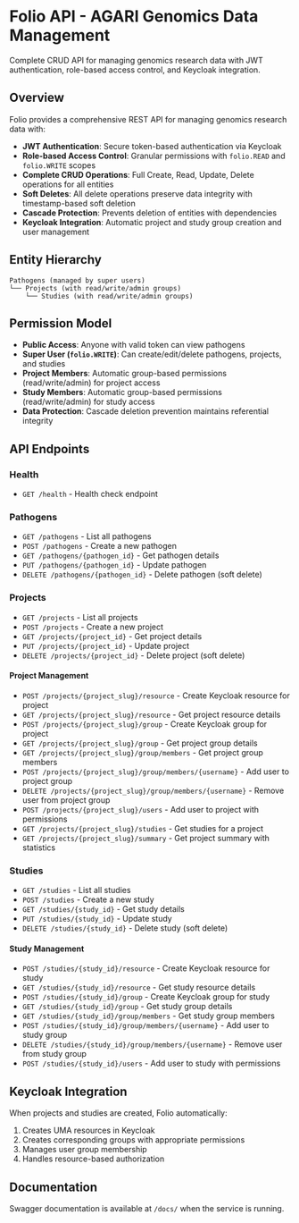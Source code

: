 # Folio API - AGARI Genomics Data Management

Complete CRUD API for managing genomics research data with JWT authentication, role-based access control, and Keycloak integration.

## Overview

Folio provides a comprehensive REST API for managing genomics research data with:
- **JWT Authentication**: Secure token-based authentication via Keycloak
- **Role-based Access Control**: Granular permissions with `folio.READ` and `folio.WRITE` scopes
- **Complete CRUD Operations**: Full Create, Read, Update, Delete operations for all entities
- **Soft Deletes**: All delete operations preserve data integrity with timestamp-based soft deletion
- **Cascade Protection**: Prevents deletion of entities with dependencies
- **Keycloak Integration**: Automatic project and study group creation and user management

## Entity Hierarchy

```
Pathogens (managed by super users)
└── Projects (with read/write/admin groups)
    └── Studies (with read/write/admin groups)
```

## Permission Model

- **Public Access**: Anyone with valid token can view pathogens
- **Super User (`folio.WRITE`)**: Can create/edit/delete pathogens, projects, and studies
- **Project Members**: Automatic group-based permissions (read/write/admin) for project access
- **Study Members**: Automatic group-based permissions (read/write/admin) for study access
- **Data Protection**: Cascade deletion prevention maintains referential integrity

## API Endpoints

### Health
- `GET /health` - Health check endpoint

### Pathogens
- `GET /pathogens` - List all pathogens
- `POST /pathogens` - Create a new pathogen
- `GET /pathogens/{pathogen_id}` - Get pathogen details
- `PUT /pathogens/{pathogen_id}` - Update pathogen
- `DELETE /pathogens/{pathogen_id}` - Delete pathogen (soft delete)

### Projects
- `GET /projects` - List all projects
- `POST /projects` - Create a new project
- `GET /projects/{project_id}` - Get project details  
- `PUT /projects/{project_id}` - Update project
- `DELETE /projects/{project_id}` - Delete project (soft delete)

#### Project Management
- `POST /projects/{project_slug}/resource` - Create Keycloak resource for project
- `GET /projects/{project_slug}/resource` - Get project resource details
- `POST /projects/{project_slug}/group` - Create Keycloak group for project
- `GET /projects/{project_slug}/group` - Get project group details
- `GET /projects/{project_slug}/group/members` - Get project group members
- `POST /projects/{project_slug}/group/members/{username}` - Add user to project group
- `DELETE /projects/{project_slug}/group/members/{username}` - Remove user from project group
- `POST /projects/{project_slug}/users` - Add user to project with permissions
- `GET /projects/{project_slug}/studies` - Get studies for a project
- `GET /projects/{project_slug}/summary` - Get project summary with statistics

### Studies
- `GET /studies` - List all studies
- `POST /studies` - Create a new study
- `GET /studies/{study_id}` - Get study details
- `PUT /studies/{study_id}` - Update study
- `DELETE /studies/{study_id}` - Delete study (soft delete)

#### Study Management
- `POST /studies/{study_id}/resource` - Create Keycloak resource for study
- `GET /studies/{study_id}/resource` - Get study resource details
- `POST /studies/{study_id}/group` - Create Keycloak group for study
- `GET /studies/{study_id}/group` - Get study group details
- `GET /studies/{study_id}/group/members` - Get study group members
- `POST /studies/{study_id}/group/members/{username}` - Add user to study group
- `DELETE /studies/{study_id}/group/members/{username}` - Remove user from study group
- `POST /studies/{study_id}/users` - Add user to study with permissions

## Keycloak Integration

When projects and studies are created, Folio automatically:
1. Creates UMA resources in Keycloak
2. Creates corresponding groups with appropriate permissions
3. Manages user group membership
4. Handles resource-based authorization

## Documentation

Swagger documentation is available at `/docs/` when the service is running.